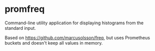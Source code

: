 # promfreq

Command-line utility application for displaying histograms from the standard input.

Based on https://github.com/marcusolsson/freq, but uses Prometheus buckets and doesn't keep all values in memory.

